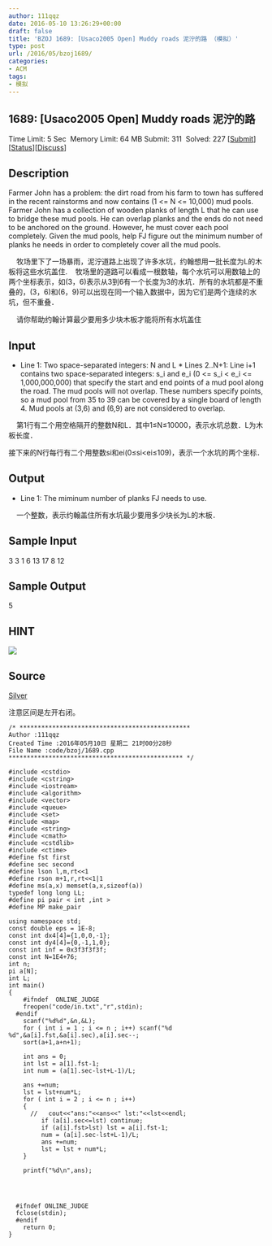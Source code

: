 ```yaml
---
author: 111qqz
date: 2016-05-10 13:26:29+00:00
draft: false
title: 'BZOJ 1689: [Usaco2005 Open] Muddy roads 泥泞的路 （模拟）'
type: post
url: /2016/05/bzoj1689/
categories:
- ACM
tags:
- 模拟
---
```





## 1689: [Usaco2005 Open] Muddy roads 泥泞的路


Time Limit: 5 Sec  Memory Limit: 64 MB
Submit: 311  Solved: 227
[[Submit](http://www.lydsy.com/JudgeOnline/submitpage.php?id=1689)][[Status](http://www.lydsy.com/JudgeOnline/problemstatus.php?id=1689)][[Discuss](http://www.lydsy.com/JudgeOnline/bbs.php?id=1689)]


## Description






Farmer John has a problem: the dirt road from his farm to town has suffered in the recent rainstorms and now contains (1 <= N <= 10,000) mud pools. Farmer John has a collection of wooden planks of length L that he can use to bridge these mud pools. He can overlap planks and the ends do not need to be anchored on the ground. However, he must cover each pool completely. Given the mud pools, help FJ figure out the minimum number of planks he needs in order to completely cover all the mud pools.


    牧场里下了一场暴雨，泥泞道路上出现了许多水坑，约翰想用一批长度为L的木板将这些水坑盖住.    牧场里的道路可以看成一根数轴，每个水坑可以用数轴上的两个坐标表示，如(3，6)表示从3到6有一个长度为3的水坑．所有的水坑都是不重叠的，(3，6)和(6，9)可以出现在同一个输入数据中，因为它们是两个连续的水坑，但不重叠．




    请你帮助约翰计算最少要用多少块木板才能将所有水坑盖住







## Input






* Line 1: Two space-separated integers: N and L * Lines 2..N+1: Line i+1 contains two space-separated integers: s_i and e_i (0 <= s_i < e_i <= 1,000,000,000) that specify the start and end points of a mud pool along the road. The mud pools will not overlap. These numbers specify points, so a mud pool from 35 to 39 can be covered by a single board of length 4. Mud pools at (3,6) and (6,9) are not considered to overlap.


    第1行有二个用空格隔开的整数N和L．其中1≤N≤10000，表示水坑总数．L为木板长度．




接下来的N行每行有二个用整数si和ei(0≤si<ei≤109)，表示一个水坑的两个坐标．







## Output






* Line 1: The miminum number of planks FJ needs to use.





    一个整数，表示约翰盖住所有水坑最少要用多少块长为L的木板．







## Sample Input




3 3
1 6
13 17
8 12





## Sample Output




5





## HINT






![](http://www.lydsy.com/JudgeOnline/upload/201401/11(1).jpg)







## Source






[Silver](http://www.lydsy.com/JudgeOnline/problemset.php?search=Silver)






注意区间是左开右闭。



 

    
    /* ***********************************************
    Author :111qqz
    Created Time :2016年05月10日 星期二 21时00分28秒
    File Name :code/bzoj/1689.cpp
    ************************************************ */
    
    #include <cstdio>
    #include <cstring>
    #include <iostream>
    #include <algorithm>
    #include <vector>
    #include <queue>
    #include <set>
    #include <map>
    #include <string>
    #include <cmath>
    #include <cstdlib>
    #include <ctime>
    #define fst first
    #define sec second
    #define lson l,m,rt<<1
    #define rson m+1,r,rt<<1|1
    #define ms(a,x) memset(a,x,sizeof(a))
    typedef long long LL;
    #define pi pair < int ,int >
    #define MP make_pair
    
    using namespace std;
    const double eps = 1E-8;
    const int dx4[4]={1,0,0,-1};
    const int dy4[4]={0,-1,1,0};
    const int inf = 0x3f3f3f3f;
    const int N=1E4+76;
    int n;
    pi a[N];
    int L;
    int main()
    {
    	#ifndef  ONLINE_JUDGE 
    	freopen("code/in.txt","r",stdin);
      #endif
    	scanf("%d%d",&n,&L);
    	for ( int i = 1 ; i <= n ; i++) scanf("%d %d",&a[i].fst,&a[i].sec),a[i].sec--;
    	sort(a+1,a+n+1);
    
    	int ans = 0;
    	int lst = a[1].fst-1;
    	int num = (a[1].sec-lst+L-1)/L;
    	
    	ans +=num;
    	lst = lst+num*L;
    	for ( int i = 2 ; i <= n ; i++)
    	{
    	  //   cout<<"ans:"<<ans<<" lst:"<<lst<<endl;
    	     if (a[i].sec<=lst) continue;
    	     if (a[i].fst>lst) lst = a[i].fst-1;
    	     num = (a[i].sec-lst+L-1)/L;
    	     ans +=num;
    	     lst = lst + num*L;
    	}
    
    	printf("%d\n",ans);
    
    
    	
    
      #ifndef ONLINE_JUDGE  
      fclose(stdin);
      #endif
        return 0;
    }
    



